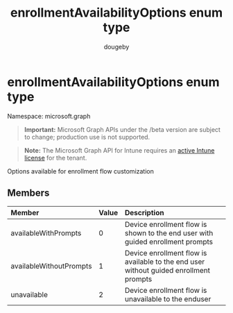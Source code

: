﻿---
title: "enrollmentAvailabilityOptions enum type"
description: "Options available for enrollment flow customization"
author: "dougeby"
localization_priority: Normal
ms.prod: "intune"
doc_type: enumPageType
---

# enrollmentAvailabilityOptions enum type

Namespace: microsoft.graph

> **Important:** Microsoft Graph APIs under the /beta version are subject to change; production use is not supported.

> **Note:** The Microsoft Graph API for Intune requires an [active Intune license](https://go.microsoft.com/fwlink/?linkid=839381) for the tenant.

Options available for enrollment flow customization

## Members

| Member                  | Value | Description                                                                           |
| :---------------------- | :---- | :------------------------------------------------------------------------------------ |
| availableWithPrompts    | 0     | Device enrollment flow is shown to the end user with guided enrollment prompts        |
| availableWithoutPrompts | 1     | Device enrollment flow is available to the end user without guided enrollment prompts |
| unavailable             | 2     | Device enrollment flow is unavailable to the enduser                                  |
